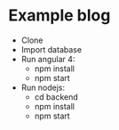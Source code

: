 # Example blog

- Clone
- Import database
- Run angular 4:
  + npm install
  + npm start
- Run nodejs:
  + cd backend
  + npm install
  + npm start
